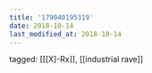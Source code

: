 ```yaml
---
title: '179040195319'
date: 2018-10-14
last_modified_at: 2018-10-14
---
```

tagged: [[[X]-Rx]], [[industrial rave]]
<iframe frameborder="0" height="1" id="ga_target" scrolling="no" style="background-color:transparent; overflow:hidden; position:absolute; top:0; left:0; z-index:9999;" width="1"></iframe>